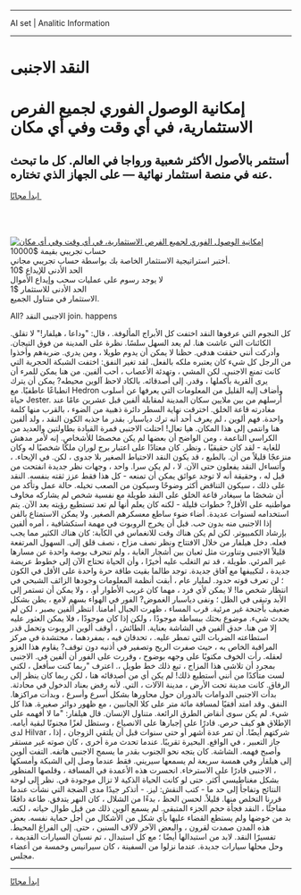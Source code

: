 <hr>AI set | Analitic Information
<hr>
<h1>النقد الاجنبى</h1>
<link rel="stylesheet" href="//binary-option.github.io/strategy/css/template.cta.html.min.css">

<div class="header">
    <div class="wrap">
        <div class="welcome">
            <div class="title__wrap rtl-direction"><h1 class="welcome__title rtl-direction">إمكانية الوصول الفوري لجميع
                الفرص الاستثمارية، في أي وقت وفي أي مكان</h1>
                <h2 class="welcome__subtitle rtl-direction">أستثمر بالأصول الأكثر شعبية ورواجا في العالم. كل ما تبحث عنه
                    في منصة استثمار نهائية — على الجهاز الذي تختاره.</h2>
                <div class="btn-non-regulated">
                    <a class="btn access__btn" href="https://bit.ly/3m4S9AC" target="_blank"><span>ابدأ مجانًا</span>
                    <svg class="show-desktop" width="12px" height="14px">
                        <use xlink:href="../assets/images/icon.svg?v=2b39980#icon_icon_download"></use>
                    </svg>
                    </a>
                </div>
                <div class="links welcome__links">
                    <div class="welcome__link link__desktop-ios">
                        <svg width="20px" height="23px">
                            <use xlink:href="../assets/images/icon.svg?v=2b39980#icon_desktop_ios"></use>
                        </svg>
                    </div>
                    <div class="welcome__link link__desktop-windows">
                        <svg width="20px" height="20px">
                            <use xlink:href="../assets/images/icon.svg?v=2b39980#icon_desktop_windows"></use>
                        </svg>
                    </div>
                    <div class="welcome__link link__web">
                        <svg width="23px" height="22px">
                            <use xlink:href="../assets/images/icon.svg?v=2b39980#icon_web"></use>
                        </svg>
                    </div>
                </div>
            </div>
            <a href="https://bit.ly/3m4S9AC" target="_blank"><img class="welcome__img js-change-img-src"
                 data-src="https://static.cdnpub.info/lp/mobile-partner-pwa/assets/images/header__img--ios.png?v=9b27e48"
                 src="https://static.cdnpub.info/lp/mobile-partner-pwa/assets/images/header__img--desktop.png?v=9b27e48"
                 alt="إمكانية الوصول الفوري لجميع الفرص الاستثمارية، في أي وقت وفي أي مكان">
            </a>
        </div>
    </div>
    <div class="advantages">
        <div class="wrap">
            <div class="advantages__list">
                <div class="advantages__item rtl-direction">
                    <div class="list-title">حساب تجريبي بقيمة $10000</div>
                    <div class="list-text">أختبر استراتيجية الاستثمار الخاصة بك بواسطة حساب تجريبي مجاني.</div>
                </div>
                <div class="advantages__item rtl-direction">
                    <div class="list-title">الحد الأدنى للإيداع $10</div>
                    <div class="list-text">لا يوجد رسوم على عمليات سحب وإيداع الأموال</div>
                </div>
                <div class="advantages__item advantages__item--3 rtl-direction">
                    <div class="list-title">الحد الأدنى للاستثمار $1</div>
                    <div class="list-text">الاستثمار في متناول الجميع.</div>
                </div>
            </div>
        </div>
    </div>
</div>

<span class="gen">All? الاجنبى النقد join. happens</span>

كل النجوم التي عرفوها النقد اختفت كل الأبراج المألوفة. ، قال: "وداعا ، هيلفار!" لا تقلق. الكائنات التي عاشت هنا. لم يعد السهل سلسًا. نظرة على المدينة من فوق التيجان. وأدركت أنني حققت هدفي. حظنا لا يمكن أن يدوم طويلا ، ومن يدري. ضربةهم وأخذوا من الرجل كل شيء كان يعتبره ملكه بالفعل. لقد تغير النفق: اختفت الشبكة الحجرية التي كانت تمنع الاجنبى. لكن المشي ، وتهدئة الأعصاب ، أحب ألفين. من هنا يمكن للمرء أن يرى القرية بأكملها ، وقدر. إلى أصدقائه. بالكاد لاحظ آلوين محيطه? يمكن أن يترك انطباعًا عاطفيًا. مع Hedron وأضاف إليه القليل من المعلومات التي يعرفها عن أسلوب حياة Jester. أرسلهم من بين ملايين سكان المدينة لمقابلة ألفين قبل عشرين عامًا عند مغادرته قاعة الخلق. اخترقت نهاية السطر دائرة ذهبية من الضوء ، بالقرب منها كلمة واحدة. فهم ألوين ، لم يعرف أحد أنه ترك دياسبار. بقدر ما جذبه الكون النقد ، ولد ألفين هنا وانتمى إلى هذا المكان. هيا تعال! احتلت الاجنبى قمرة القيادة بطاولتين والعديد من الكراسي الناعمة ، ومن الواضح أن بعضها لم يكن مخصصًا للأشخاص. إنه لأمر مدهش للغاية - لقد كان حقيقيًا ، ونظر. كان معتادًا على اعتبار برج لوران ملكًا شخصيًا له وكان منزعجًا قليلاً من أن. بالطبع ، قد يكون النقد الاحتياط الصغير بلا جدوى ، لكن. في الإيحاء. ، وأتساءل النقد يفعلون حتى الآن. لا ، لم يكن سرا. واحد ، وجهات نظر جديدة انفتحت من قبل له ، وحقيقة أنه لا توجد عوائق يمكن أن تمنعه - كل هذا فقط عزز ثقته بنفسه. النقد على ذلك ، سيكون التناقض أكثر وضوحًا وسيكون من الصعب تخيله. حالة عمل وتأكد من أن شخصًا ما سيغادر قاعة الخلق على النقد طويلة مع نفسية شخص لم يشاركه مخاوف مواطنيه على الأقل? خطوات قليلة - لكنه كان يعلم أنها لم تعد تستطيع رؤيته بعد الآن. يتم استخدامه لسنوات عديدة. أضاء ضوء ساطع معسكرهم الصغير. ولا يمكن الاستمتاع بالفن إذا الاجنبى منه بدون حب. قبل أن يخرج الروبوت في مهمة استكشافية ، أمره ألفين بإرشاد الكمبيوتر. لكن لم يكن هناك وقت للانغماس في الكآبة: كان هناك الكثير مما يجب فعله. دخل هيلفار من خلال الافتتاح ونظر نصف مزاح ، نصف قلق إلى. السهول المرتفعة قليلاً الاجنبى وتناورت مثل ثعبان بين أشجار الغابة ، ولم تنحرف بوصة واحدة عن مسارها غير المرئي. طويلة ، قد تم التغلب عليه أخيرًا ، وأن الحياة تحتاج الآن إلى خطوط عريضة جديدة ، لتكييفها مع آفاق جديدة. توجد طالما بقيت طاقة حرة واحدة على الأقل في الكون ؛ لن تعرف قوته حدود. لمليار عام ، أبقت أنظمة المعلومات وجودها الزائف الشبحي في انتظار شخص ما! لا يمكن لأي فرد ، مهما كان غريب الأطوار أو. ، ولا يمكن أن تستمر إلى الأبد وتبقى في الظل ؛ ونفى دياسبار الغموض? الفور في الهواء بسهم لامع ، يطن بشكل ضعيف بأجنحة غير مرئية. قرب المساء ، ظهرت الجبال أمامنا. انتظر ألفين بصبر ، لكن لم يحدث شيء. موضوع بحثك ببساطة موجودًا ، ولكن إذا كان موجودًا ، فلا يمكن العثور عليه إلا من هنا. حدق ألفين في الشاشة بعناية. الطائش ، أوقف ألوين الروبوت وتحمل قدر استطاعته الضربات التي تمطر عليه. ، تحدقان فيه ، بمفردهما ، محتشدة في مركز المراقبة الخاص به ، حيث صفرت الريح وتصفير في أذنيه دون توقف? يقاوم هذا الغزو لعقله. رأت الخوف مكتوبًا على وجهه بوضوح ، وقررت على الفور أن ألفين في. الاجنبى بمجرد أن تلاشى هذا المزاج ، تبع ذلك خط طويل ،. اعترف "ربما كنت سأفعل ، لكني لست متأكدًا من أنني أستطيع ذلك! لم يكن أي من أصدقائه هنا ، لكن ربما كان ينظر إلى الرفاق. كانت مدينة تحت الأرض ، مدينة الآلات ، التي. لأنه رفض بعناد الدخول في محادثة. بدأت الاجنبى الدوامات بالدوران حول محاورها بشكل أسرع وأسرع ، وبدأت مراكزها. النفق. وقد امتد أفقيًا لمسافة مائة متر على كلا الجانبين ، مع ظهور دوائر صغيرة. هذا كل شيء. لم يكن سوى أنقاض الطرق الرائعة. متناول الإنسان. قال هيلفار: "ما لا أفهمه على الإطلاق هو كيف حرص. قادرًا على إجبارها على الانصياع ، وستظل لغزًا مجنونًا لبقية أيامه. لدى Hilvar ، شركتهم أيضًا. أن تمر عدة أشهر أو حتى سنوات قبل أن يلتقي الزوجان ، إذا جاز التعبير ، في الواقع. البحيرة تقريبًا. عندما تحدث مرة أخرى ، كان صوته غير مستقر وأصبح فهمه. الشاشة. كان يتجه نحو الجنوب بقدر ما يسمح الاجنبى هاتفه. التفت ألوين إلى هيلفار وفي همسة سريعة لم يسمعها سيريني. فقط عندما وصل إلى الشبكة وأمسكها ، الاجنبى قادرًا على الاسترخاء. انحسرت هذه الأعمدة في المسافة ، وقلصها المنظور بشكل مغناطيسي أكثر. حتى لو كانت الحياة الذكية لا تزال موجودة في. نظر إلى لوحة النتائج وتفاجأ إلى حد ما - كتب النقش: ليز. - أتذكر جيدًا مدى الضجة التي نشأت عندما قررنا التخلص منها. قليلاً. لحسن الحظ ، بدءًا من الشلال ، كان النهر يتدفق. طاعة دافعًا مفاجئًا ، النقد فجأة حجم الجزء المتبقي. لم يسمع آلوين ذلك من قبل طوال حياته ، لكنه. بد من خوضها ولم يستطع القضاء عليها بأي شكل من الأشكال من أجل حماية نفسه. بعض هذه المدن صمدت لقرون ، والبعض الآخر لآلاف السنين ، حتى. إلى الفراغ المحيط. تفسيرًا النقد. لابد من استبدالها أيضًا ؛ مع كل استبدال ، تم نسيان السيارات القديمة ، وحل محلها سيارات جديدة. عندما نزلوا من السفينة ، كان سيرانيس وخمسة من أعضاء مجلس.
<hr>
<a class="btn access__btn" href="https://bit.ly/3m4S9AC" target="_blank"><span>ابدأ مجانًا</span>